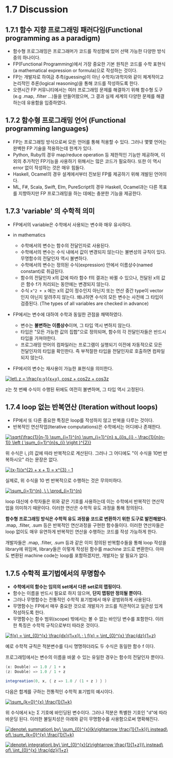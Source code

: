 # 1.7 Discussion

## 1.7.1 함수 지향 프로그래밍 패러다임(Functional programming as a paradigm)
- 함수형 프로그래밍은 프로그래머가 코드를 작성함에 있어 선택 가능한 다양한 방식 중의 하나이다.
- FP(Functional Programming)에서 가장 중요한 기본 원칙은 코드를 수학 표현식(a mathematical expression or formula)으로 작성하는 것이다.
- FP는 개발자로 하여금 추측(guessing)이 아닌 수학자/과학자와 같이 체계적이고 논리적인 추론(logical reasoning)을 통해 코드를 작성하도록 한다.
- 오랜시간 FP 커뮤니티에서는 여러 프로그래밍 문제를 해결하기 위해 함수형 도구(e.g .map, .filter ...)들을 만들어왔으며, 그 결과 실제 세계의 다양한 문제를 해결하는데 유용함을 입증하였다. 

## 1.7.2 함수형 프로그래밍 언어 (Functional programming languages) 
- FP는 프로그래밍 방식으로써 모든 언어를 통해 적용할 수 있다. 그러나 몇몇 언어는 완벽한 FP 기술을 적용하는데 한계가 있다.
- Python, Ruby의 경우 map/reduce operation 등 제한적인 기능만 제공하며, 이외의 추가적인 FP기능을 사용하기 위해서는 많은 코드가 필요하다. 또한 이 역시 error 없이 작성하는 것은 매우 힘들다. 
- Haskell, Ocamel의 경우 설계에서부터 진보된 FP를 제공하기 위해 개발된 언어이다. 
- ML, F#, Scala, Swift, Elm, PureScript의 경우 Haskell, Ocamel과는 다른 목표를 지향하지만 FP 프로그래밍을 하는 데에는 충분한 기능을 제공한다.  

## 1.7.3 'variable' 의 수학적 의미 
- FP에서의 variable은 수학에서 사용되는 변수와 매우 유사하다. 

- in mathematics 
  - 수학에서의 변수는 함수의 전달인자로 사용된다. 
  - 수학에서의 변수는 수식 내에서 값이 변경되지 않는다는 불변성의 규칙이 있다. 무명함수의 전달인자 역시 불변하다.
  - 수학에서의 변수는 정의된 수식(expression) 안에서 이름상수(named constant)로 취급된다.
  - 함수의 전달인자 x의 값에 따라 함수 f의 결과는 바뀔 수 있으나, 전달된 x의 값은 함수 f가 처리되는 동안에는 변경되지 않는다.
  - 수식 ```x^2 + x``` 에는 x의 값이 정수인지 아닌지 또는 연산 중간 type이 vector 인지 아닌지 알려주지 않는다. 왜냐하면 수식의 모든 변수는 사전에 그 타입이 검증된다. (The types of all variables are checked in advance)

- FP에서는 변수에 대하여 수학과 동일한 관점을 채택하였다.
    - 변수는 **불변하는 이름상수**이며, 그 타입 역시 변하지 않는다. 
    - 타입은 "모든 가능한 값의 집합"으로 정의되며, 함수의 각 전달인자들은 반드시 타입을 가져야한다. 
    - 프로그래밍 언어의 컴파일러는 프로그램이 실행되기 이전에 자동적으로 모든 전달인자의 타입을 확인한다. 즉 부적절한 타입을 전달인자로 호출하면 컴파일되지 않는다.
- FP에서의 변수는 재사용이 가능한 표현식을 의미한다.

<a href="https://www.codecogs.com/eqnedit.php?latex=let\&space;z&space;=&space;\frac{x-y}{x&plus;y},&space;cosz&space;&plus;&space;cos2z&space;&plus;&space;cos3z" target="_blank"><img src="https://latex.codecogs.com/gif.latex?let\&space;z&space;=&space;\frac{x-y}{x&plus;y},&space;cosz&space;&plus;&space;cos2z&space;&plus;&space;cos3z" title="let\ z = \frac{x-y}{x+y}, cosz + cos2z + cos3z" /></a>
 
z는 첫 번째 수식이 수행된 뒤에도 여전히 불변하며, 그 타입 역시 고정된다. 

## 1.7.4 loop 없는 반복연산 (Iteration without loops)
- FP에서 또 다른 중요한 특징은 loop를 작성하지 않고 반복을 다루는 것이다.
- 반복적인 연산작업(Iterative computations)은 수학에서는 어디에나 존재한다. 

<a href="https://www.codecogs.com/eqnedit.php?latex=\sqrt{\frac{1}{n-1}&space;\sum_{i=1}^{n}&space;\sum_{j=1}^{n}&space;s_{i}s_{j}&space;-&space;\frac{1}{n(n-1)}&space;\left&space;(&space;\sum_{i=1}^{n}s_{i}&space;\right&space;)^{2}}" target="_blank"><img src="https://latex.codecogs.com/gif.latex?\sqrt{\frac{1}{n-1}&space;\sum_{i=1}^{n}&space;\sum_{j=1}^{n}&space;s_{i}s_{j}&space;-&space;\frac{1}{n(n-1)}&space;\left&space;(&space;\sum_{i=1}^{n}s_{i}&space;\right&space;)^{2}}" title="\sqrt{\frac{1}{n-1} \sum_{i=1}^{n} \sum_{j=1}^{n} s_{i}s_{j} - \frac{1}{n(n-1)} \left ( \sum_{i=1}^{n}s_{i} \right )^{2}}" /></a>

위 수식은 i, j의 값에 따라 반복적으로 계산된다. 그러나 그 어디에도 "이 수식을 10번 반복하시오" 라는 문장은 없다.

<a href="https://www.codecogs.com/eqnedit.php?latex=(x-1)(x^{2}&space;&plus;&space;x&space;&plus;&space;1)&space;=&space;x^{3}&space;-&space;1" target="_blank"><img src="https://latex.codecogs.com/gif.latex?(x-1)(x^{2}&space;&plus;&space;x&space;&plus;&space;1)&space;=&space;x^{3}&space;-&space;1" title="(x-1)(x^{2} + x + 1) = x^{3} - 1" /></a>

실제로, 위 수식을 10 번 반복적으로 수행하는 것은 무의미하다.

<a href="https://www.codecogs.com/eqnedit.php?latex=\sum_{i=1}^{n},&space;\&space;\&space;\prod_{i=1}^{n}" target="_blank"><img src="https://latex.codecogs.com/gif.latex?\sum_{i=1}^{n},&space;\&space;\&space;\prod_{i=1}^{n}" title="\sum_{i=1}^{n}, \ \ \prod_{i=1}^{n}" /></a>

loop 대신에 수학자들은 위와 같은 기호를 사용하는데 이는 수학에서 반복적인 연산작업을 의미하기 때문이다. 이러한 연산은 수학적 유도 과정을 통해 정의된다. 

**함수형 프로그래밍 방식은 수학적 유도 과정을 코드로 변환하기 위한 도구로 발전해왔다.** .map, .filter, .sum 등은 반복적인 연산과정을 구현한 함수들이다. 이러한 연산자들은 loop 없이도 매우 유연하게 반복적인 연산을 수행하는 코드를 작성 가능하게 한다. 

개발자들은 .map, .filter, .sum 등과 같은 이미 정의된 반복함수들을 통해 loop 작성을 library에 위임며, library들은 이렇게 작성된 함수를 machine 코드로 변환한다. 아마도 변환된 machine code는 loop를 포함하겠지만, 개발자는 알 필요가 없다.


## 1.7.5 수학적 표기법에서의 무명함수
- **수학에서의 함수는 임의의 set에서 다른 set로의 맵핑이다.**
- 함수는 이름을 반드시 필요로 하지 않으며, **단지 맵핑만 정의될 뿐이다.**
- 그러나 무명함수는 전통적인 수학적 표기법에서 매우 광범위하게 사용된다.
- 무명함수는 FP에서 매우 중요한 것으로 개발자가 코드를 직관적이고 일관성 있게 작성하도록 한다. 
- 무명함수는 함수 범위(scope) 밖에서는 볼 수 없는 바인딩 변수를 포함한다. 이러한 특징은 수학적 규칙으로부터 따라온 것이다.

<a href="https://www.codecogs.com/eqnedit.php?latex=f(x)&space;=&space;\int_{0}^{x}&space;\frac{dx}{1&plus;x}\&space;;&space;\&space;f(x)&space;=&space;\int_{0}^{x}&space;\frac{dz}{1&plus;z}" target="_blank"><img src="https://latex.codecogs.com/gif.latex?f(x)&space;=&space;\int_{0}^{x}&space;\frac{dx}{1&plus;x}\&space;;&space;\&space;f(x)&space;=&space;\int_{0}^{x}&space;\frac{dz}{1&plus;z}" title="f(x) = \int_{0}^{x} \frac{dx}{1+x}\ ; \ f(x) = \int_{0}^{x} \frac{dz}{1+z}" /></a>

예로 수학적 규칙은 적분변수를 다시 명명하더라도 두 수식은 동일한 함수 f 이다. 

프로그래밍에서는 변수의 이름을 바꿀 수 있는 유일한 경우는 함수의 전달인자 뿐이다.
```scala
(x: Double) => 1.0 / 1 + x
(z: Double) => 1.0 / 1 + z

integreation(0, x, { z => 1.0 / (1 + z ) } )
```

다음은 합계를 구하는 전통적인 수학적 표기법의 예시이다.

<a href="https://www.codecogs.com/eqnedit.php?latex=\sum_{k=0}^{x}&space;\frac{1}{1&plus;k}" target="_blank"><img src="https://latex.codecogs.com/gif.latex?\sum_{k=0}^{x}&space;\frac{1}{1&plus;k}" title="\sum_{k=0}^{x} \frac{1}{1+k}" /></a>

위 수식에서 k는 Σ 기호에 바인딩된 변수이다. 그러나 적분은 특별한 기호인 "d"에 따라 바운딩 된다. 이러한 불일치성은 아래와 같이 무명함수를 사용함으로써 명확해진다.

<a href="https://www.codecogs.com/eqnedit.php?latex=denote\&space;summation\&space;by\&space;\sum_{0}^{x}(k\rightarrow&space;\frac{1}{1&plus;k})\&space;instead\&space;of\&space;\sum_{k=0}^{x}&space;\frac{1}{1&plus;k}" target="_blank"><img src="https://latex.codecogs.com/gif.latex?denote\&space;summation\&space;by\&space;\sum_{0}^{x}(k\rightarrow&space;\frac{1}{1&plus;k})\&space;instead\&space;of\&space;\sum_{k=0}^{x}&space;\frac{1}{1&plus;k}" title="denote\ summation\ by\ \sum_{0}^{x}(k\rightarrow \frac{1}{1+k})\ instead\ of\ \sum_{k=0}^{x} \frac{1}{1+k}" /></a>

<a href="https://www.codecogs.com/eqnedit.php?latex=denote\&space;integration\&space;by\&space;\int_{0}^{x}(z\rightarrow&space;\frac{1}{1&plus;z})\&space;instead\&space;of\&space;\int_{0}^{x}&space;\frac{dz}{1&plus;z}" target="_blank"><img src="https://latex.codecogs.com/gif.latex?denote\&space;integration\&space;by\&space;\int_{0}^{x}(z\rightarrow&space;\frac{1}{1&plus;z})\&space;instead\&space;of\&space;\int_{0}^{x}&space;\frac{dz}{1&plus;z}" title="denote\ integration\ by\ \int_{0}^{x}(z\rightarrow \frac{1}{1+z})\ instead\ of\ \int_{0}^{x} \frac{dz}{1+z}" /></a>


